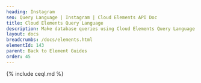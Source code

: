 ```yaml
---
heading: Instagram
seo: Query Language | Instagram | Cloud Elements API Doc
title: Cloud Elements Query Language
description: Make database queries using Cloud Elements Query Language.
layout: docs
breadcrumbs: /docs/elements.html
elementId: 143
parent: Back to Element Guides
order: 45
---
```


{% include ceql.md %}
